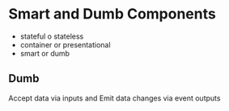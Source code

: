 # Smart and Dumb Components

* stateful o stateless
* container or presentational
* smart or dumb

## Dumb

Accept data via inputs and Emit data changes via event outputs